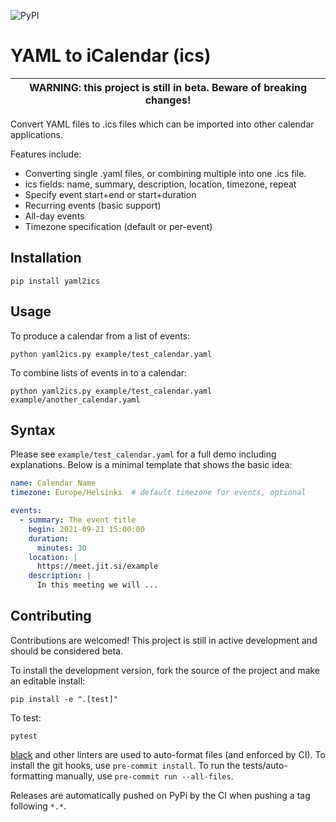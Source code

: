 ![PyPI](https://img.shields.io/pypi/v/yaml2ics?style=for-the-badge)

# YAML to iCalendar (ics)

| WARNING: this project is still in beta. Beware of breaking changes! |
|---------------------------------------------------------------------|

Convert YAML files to .ics files which can be imported into other
calendar applications.

Features include:
- Converting single .yaml files, or combining multiple into one .ics
  file.
- ics fields: name, summary, description, location, timezone, repeat
- Specify event start+end or start+duration
- Recurring events (basic support)
- All-day events
- Timezone specification (default or per-event)

## Installation

```
pip install yaml2ics
```

## Usage

To produce a calendar from a list of events:

```
python yaml2ics.py example/test_calendar.yaml
```

To combine lists of events in to a calendar:

```
python yaml2ics.py example/test_calendar.yaml example/another_calendar.yaml
```

## Syntax

Please see `example/test_calendar.yaml` for a full demo including
explanations.  Below is a minimal template that shows the basic idea:

```yaml
name: Calendar Name
timezone: Europe/Helsinki  # default timezone for events, optional

events:
  - summary: The event title
    begin: 2021-09-21 15:00:00
    duration:
      minutes: 30
    location: |
      https://meet.jit.si/example
    description: |
      In this meeting we will ...
```

## Contributing

Contributions are welcomed! This project is still in active development
and should be considered beta.

To install the development version, fork the source of the project and make an
editable install:

```
pip install -e ".[test]"
```

To test:

```
pytest
```

[black](https://github.com/psf/black) and other linters are used to auto-format
files (and enforced by CI). To install the git hooks, use `pre-commit install`.
To run the tests/auto-formatting manually, use `pre-commit run
--all-files`.

Releases are automatically pushed on PyPi by the CI when pushing a tag
following `*.*`.
